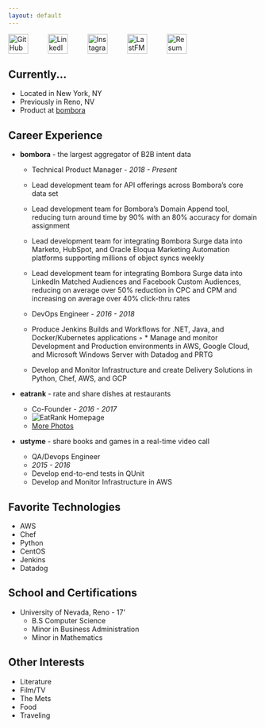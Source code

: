 ```yaml
---
layout: default
---
```


<div id="social" style="display:inline-flex">
<a href="https://github.com/bennicholes" title="Github" style="padding-right: 40px">
<img alt="GitHub" height="40px" width="40px" src="../assets/github.svg"/>
</a>
<a href="https://www.linkedin.com/in/bennicholes" title="LinkedIn" style="padding-right: 40px">
<img alt="LinkedIn" height="40px" width="40px" src="../assets/linkedin.svg"/>
</a>
<a href="https://instagram.com/bennicholes" title="Instagram" style="padding-right: 40px">
<img alt="Instagram" height="40px" width="40px" src="../assets/instagram.svg"/>
</a>
<a href="http://www.last.fm/user/bennicholes" title="LastFM" style="padding-right: 40px">
<img alt="LastFM" height="40px" width="40px" src="../assets/lastfm.svg"/>
</a>
<a href="../assets/resume.pdf" title="Resume" style="padding-right: 40px">
<img alt="Resume" height="40px" width="40px" src="../assets/resume.svg"/>
</a>
</div>

## Currently...

* Located in New York, NY
* Previously in Reno, NV
* Product at [bombora](http://bombora.com)

## Career Experience

* **bombora** - the largest aggregator of B2B intent data
    * Technical Product Manager - _2018 - Present_
    * Lead development team for API offerings across Bombora’s core data set
    * Lead development team for Bombora’s Domain Append tool, reducing turn around time by 90% with an 80% accuracy
    for domain assignment
    * Lead development team for integrating Bombora Surge data into Marketo, HubSpot, and Oracle Eloqua Marketing Automation platforms supporting millions of object syncs weekly
    * Lead development team for integrating Bombora Surge data into LinkedIn Matched Audiences and Facebook Custom
Audiences, reducing on average over 50% reduction in CPC and CPM and increasing on average over 40% click-thru rates

    * DevOps Engineer - _2016 - 2018_
    * Produce Jenkins Builds and Workflows for .NET, Java, and Docker/Kubernetes applications
◦   * Manage and monitor Development and Production environments in AWS, Google Cloud, and Microsoft Windows Server
with Datadog and PRTG
    * Develop and Monitor Infrastructure and create Delivery Solutions in Python, Chef, AWS, and GCP

* **eatrank** - rate and share dishes at restaurants
	* Co-Founder - _2016 - 2017_ 
	* ![EatRank Homepage](../assets/eatank-homepage.png)
	* [More Photos](http://bennicholes.github.io/assets/eatrank-images.pdf)

* **ustyme** -  share books and games in a real-time video call
	* QA/Devops Engineer
	* _2015 - 2016_
	* Develop end-to-end tests in QUnit
	* Develop and Monitor Infrastructure in AWS

## Favorite Technologies
* AWS
* Chef
* Python
* CentOS
* Jenkins
* Datadog

## School and Certifications

* University of Nevada, Reno - 17'
	* B.S Computer Science
	* Minor in Business Administration
	* Minor in Mathematics

## Other Interests
* Literature
* Film/TV
* The Mets
* Food
* Traveling
